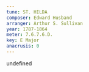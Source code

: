 ```yaml
---
tune: ST. HILDA
composer: Edward Husband
arranger: Arthur S. Sullivan
year: 1787-1864
meter: 7.6.7.6.D.
key: E Major
anacrusis: 0
---
```

undefined
